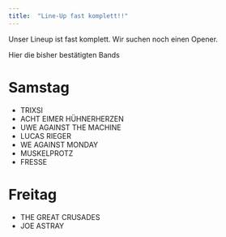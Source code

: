 ```yaml
---
title:  "Line-Up fast komplett!!"
---
```


Unser Lineup ist fast komplett. Wir suchen noch einen Opener. 

Hier die bisher bestätigten Bands

# Samstag
- TRIXSI
- ACHT EIMER HÜHNERHERZEN
- UWE AGAINST THE MACHINE
- LUCAS RIEGER
- WE AGAINST MONDAY
- MUSKELPROTZ
- FRESSE

# Freitag
- THE GREAT CRUSADES
- JOE ASTRAY


